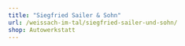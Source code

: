 ```yaml
---
title: "Siegfried Sailer & Sohn"
url: /weissach-im-tal/siegfried-sailer-und-sohn/
shop: Autowerkstatt
---
```

